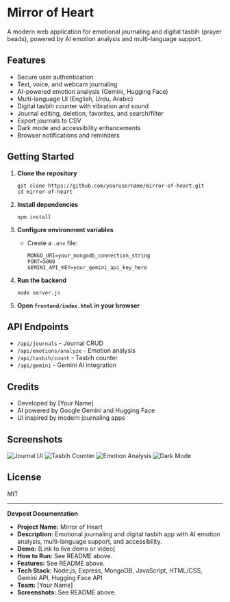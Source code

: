 # Mirror of Heart

A modern web application for emotional journaling and digital tasbih (prayer beads), powered by AI emotion analysis and multi-language support.

## Features

- Secure user authentication
- Text, voice, and webcam journaling
- AI-powered emotion analysis (Gemini, Hugging Face)
- Multi-language UI (English, Urdu, Arabic)
- Digital tasbih counter with vibration and sound
- Journal editing, deletion, favorites, and search/filter
- Export journals to CSV
- Dark mode and accessibility enhancements
- Browser notifications and reminders

## Getting Started

1. **Clone the repository**
   ```
   git clone https://github.com/yourusername/mirror-of-heart.git
   cd mirror-of-heart
   ```

2. **Install dependencies**
   ```
   npm install
   ```

3. **Configure environment variables**
   - Create a `.env` file:
     ```
     MONGO_URI=your_mongodb_connection_string
     PORT=5000
     GEMINI_API_KEY=your_gemini_api_key_here
     ```

4. **Run the backend**
   ```
   node server.js
   ```

5. **Open `frontend/index.html` in your browser**

## API Endpoints

- `/api/journals` - Journal CRUD
- `/api/emotions/analyze` - Emotion analysis
- `/api/tasbih/count` - Tasbih counter
- `/api/gemini` - Gemini AI integration

## Credits

- Developed by [Your Name]
- AI powered by Google Gemini and Hugging Face
- UI inspired by modern journaling apps

## Screenshots

![Journal UI](screenshots/journal.png)
![Tasbih Counter](screenshots/tasbih.png)
![Emotion Analysis](screenshots/emotion.png)
![Dark Mode](screenshots/darkmode.png)

## License

MIT

---

**Devpost Documentation**

- **Project Name:** Mirror of Heart
- **Description:** Emotional journaling and digital tasbih app with AI emotion analysis, multi-language support, and accessibility.
- **Demo:** [Link to live demo or video]
- **How to Run:** See README above.
- **Features:** See README above.
- **Tech Stack:** Node.js, Express, MongoDB, JavaScript, HTML/CSS, Gemini API, Hugging Face API
- **Team:** [Your Name]
- **Screenshots:** See README above.
